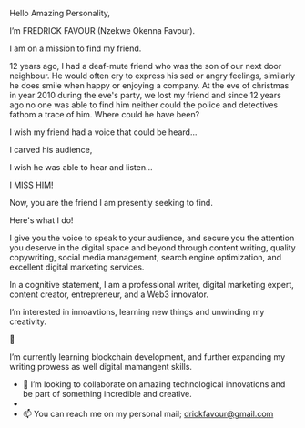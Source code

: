 Hello Amazing Personality,

I’m FREDRICK FAVOUR (Nzekwe Okenna Favour).

I am on a mission to find my friend.

12 years ago, I had a deaf-mute friend who was the son of our next door neighbour. He would often cry to express his sad or angry feelings, similarly he does smile when happy or enjoying a company. At the eve of christmas in year 2010 during the eve's party, we lost my friend and since 12 years ago no one was able to find him neither could the police and detectives fathom a trace of him. Where could he have been?

I wish my friend had a voice that could be heard...

I carved his audience,

I wish he was able to hear and listen...

I MISS HIM!


Now, you are the friend I am presently seeking to find. 

Here's what I do!

I give you the voice to speak to your audience, and secure you the attention you deserve in the digital space and beyond through content writing, quality copywriting, social media management, search engine optimization, and excellent digital marketing services.

In a cognitive statement, I am a professional writer, digital marketing expert, content creator, entrepreneur, and a Web3 innovator.


I’m interested in innoavtions, learning new things and unwinding my creativity.

🌱 

I’m currently learning blockchain development, and further expanding my writing prowess as well digital mamangent skills.

- 💞️ I’m looking to collaborate on amazing technological innovations and be part of something incredible and creative.
- 
- 📫 You can reach me on my personal mail; drickfavour@gmail.com

<!---
azeolibys/azeolibys is a ✨ special ✨ repository because its `README.md` (this file) appears on your GitHub profile.
You can click the Preview link to take a look at your changes.
--->
